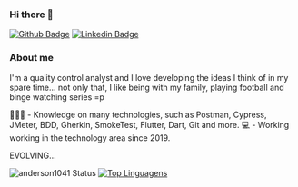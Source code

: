 ### Hi there 👋

[![Github Badge](https://img.shields.io/badge/-Github-000?style=flat-square&logo=Github&logoColor=white&link=https://github.com/https://github.com/anderson1041)](https://github.com/https://github.com/anderson1041)
[![Linkedin Badge](https://img.shields.io/badge/-LinkedIn-blue?style=flat-square&logo=Linkedin&logoColor=white&link=https://www.linkedin.com/in/anderson-de-oliveira-lima/)](https://www.linkedin.com/in/anderson-de-oliveira-lima/)


### About me
I'm a quality control analyst and I love developing the ideas I think of in my spare time... not only that, I like being with my family, playing football and binge watching series =p

👨🏼‍🏫 - Knowledge on many technologies, such as Postman, Cypress, JMeter, BDD, Gherkin, SmokeTest, Flutter, Dart, Git and more.
💻 - Working working in the technology area since 2019.

EVOLVING...

![anderson1041 Status](https://github-readme-stats.vercel.app/api?username=anderson1041&show_icons=true)    [![Top Linguagens](https://github-readme-stats.vercel.app/api/top-langs/?username=anderson1041&layout=compact)](https://github.com/anuraghazra/github-readme-stats) 